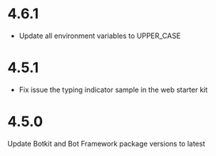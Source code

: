 # 4.6.1

* Update all environment variables to UPPER_CASE

# 4.5.1 

* Fix issue the typing indicator sample in the web starter kit

# 4.5.0

Update Botkit and Bot Framework package versions to latest